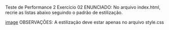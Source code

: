 Teste de Performance 2
Exercício 02
ENUNCIADO:
No arquivo index.html, recrie as listas abaixo seguindo o padrão de estilização.

[image](tp2.png)
OBSERVAÇÕES:
A estilização deve estar apenas no arquivo style.css